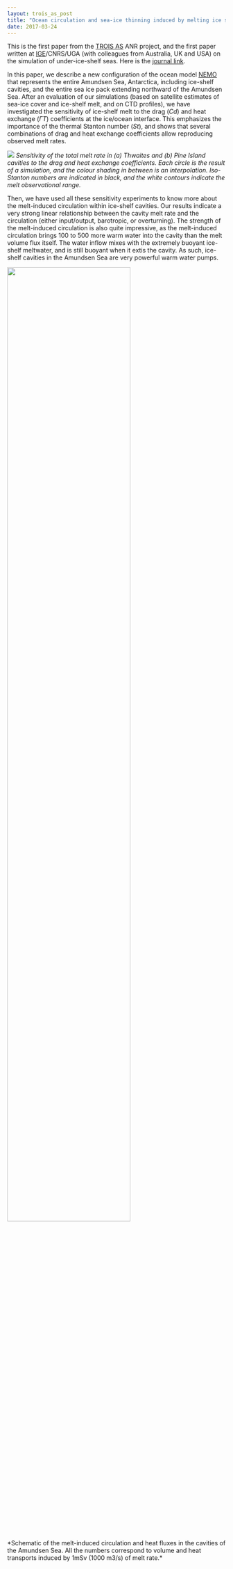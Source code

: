 ```yaml
---
layout: trois_as_post
title: "Ocean circulation and sea-ice thinning induced by melting ice shelves"
date: 2017-03-24
---
```


This is the first paper from the [TROIS AS][1] ANR project, and the first paper written at [IGE][2]/CNRS/UGA (with colleagues from Australia, UK and USA) on the simulation of under-ice-shelf seas. Here is the [journal link][3]. 

In this paper, we describe a new configuration of the ocean model [NEMO][4] that represents the entire Amundsen Sea, Antarctica, including ice-shelf cavities, and the entire sea ice pack extending northward of the Amundsen Sea. After an evaluation of our simulations (based on satellite estimates of sea-ice cover and ice-shelf melt, and on CTD profiles), we have investigated the sensitivity of ice-shelf melt to the drag (*Cd*) and heat exchange (*&#915;T*) coefficients at the ice/ocean interface. This emphasizes the importance of the thermal Stanton number (*St*), and shows that several combinations of drag and heat exchange coefficients allow reproducing observed melt rates.

![]({{site.url}}projects_dir/img/melt_various_drag_St_THW_PIG_reduced.jpg)
*Sensitivity of the total melt rate in (a) Thwaites and (b) Pine Island cavities to the drag and heat exchange coefficients. Each circle is the result of a simulation, and the colour shading in between is an interpolation. Iso-Stanton numbers are indicated in black, and the white contours indicate the melt observational range.*

Then, we have used all these sensitivity experiments to know more about the melt-induced circulation within ice-shelf cavities. Our results indicate a very strong linear relationship between the cavity melt rate and the circulation (either input/output, barotropic, or overturning). The strength of the melt-induced circulation is also quite impressive, as the melt-induced circulation brings 100 to 500 more warm water into the cavity than the melt volume flux itself. The water inflow mixes with the extremely buoyant ice-shelf meltwater, and is still buoyant when it extis the cavity. As such, ice-shelf cavities in the Amundsen Sea are very powerful warm water pumps.

<div align:center >
<img src="{{site.url}}projects_dir/img/isf_scheme.png" width="75%" height="75%"/>
</div>
*Schematic of the melt-induced circulation and heat fluxes in the cavities of the Amundsen Sea. All the numbers correspond to volume and heat transports induced by 1mSv (1000 m3/s) of melt rate.* 


[1]: http://nicojourdain.github.io/projects_dir/trois_as
[2]: http://www.ige-grenoble.fr
[3]: http://onlinelibrary.wiley.com/doi/10.1002/2016JC012509/abstract
[4]: http://www.nemo-ocean.eu
